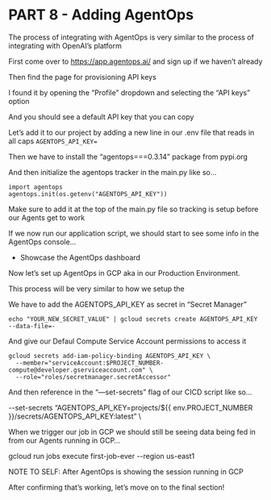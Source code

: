 # PART 8 - Adding AgentOps

The process of integrating with AgentOps is very similar to the process of integrating with OpenAI’s platform

First come over to https://app.agentops.ai/ and sign up if we haven’t already

Then find the page for provisioning API keys

I found it by opening the “Profile” dropdown and selecting the “API keys” option

And you should see a default API key that you can copy

Let’s add it to our project by adding a new line in our .env file that reads in all caps `AGENTOPS_API_KEY=`

Then we have to install the “agentops===0.3.14” package from pypi.org

And then initialize the agentops tracker in the main.py like so…

```
import agentops
agentops.init(os.getenv("AGENTOPS_API_KEY"))
```

Make sure to add it at the top of the main.py file so tracking is setup before our Agents get to work

If we now run our application script, we should start to see some info in the AgentOps console…

- Showcase the AgentOps dashboard

Now let’s set up AgentOps in GCP aka in our Production Environment.

This process will be very similar to how we setup the 

We have to add the AGENTOPS_API_KEY as secret in “Secret Manager”

```
echo "YOUR_NEW_SECRET_VALUE" | gcloud secrets create AGENTOPS_API_KEY --data-file=-
```

And give our Defaul Compute Service Account permissions to access it

```
gcloud secrets add-iam-policy-binding AGENTOPS_API_KEY \
  --member="serviceAccount:$PROJECT_NUMBER-compute@developer.gserviceaccount.com" \
  --role="roles/secretmanager.secretAccessor"
```

And then reference in the “—set-secrets” flag of our CICD script like so…

--set-secrets “AGENTOPS_API_KEY=projects/${{ env.PROJECT_NUMBER }}/secrets/AGENTOPS_API_KEY:latest” \

When we trigger our job in GCP we should still be seeing data being fed in from our Agents running in GCP…

gcloud run jobs execute first-job-ever --region us-east1

NOTE TO SELF: After AgentOps is showing the session running in GCP

After confirming that’s working, let’s move on to the final section!
